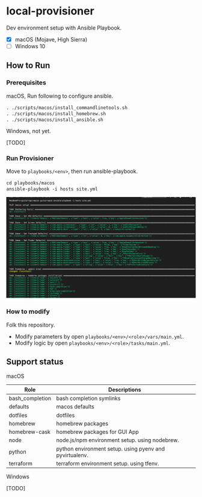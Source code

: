 # local-provisioner

Dev environment setup with Ansible Playbook.

- [x] macOS (Mojave, High Sierra)
- [ ] Windows 10

## How to Run

### Prerequisites

macOS, Run following to configure ansible.

```shell
. ./scripts/macos/install_commandlinetools.sh
. ./scripts/macos/install_homebrew.sh
. ./scripts/macos/install_ansible.sh
```

Windows, not yet.

[TODO]

### Run Provisioner

Move to `playbooks/<env>`, then run ansible-playbook.

```shell
cd playbooks/macos
ansible-playbook -i hosts site.yml
```

![](/readme_images/ansible_macos.png)

### How to modify

Folk this repository.

* Modify parameters by open `playbooks/<env>/<role>/vars/main.yml`.
* Modify logic by open `playbooks/<env>/<role>/tasks/main.yml`.


## Support status

macOS

Role | Descriptions
---- | ----
bash_completion | bash completion symlinks
defaults | macos defaults
dotfiles | dotfiles
homebrew | homebrew packages
homebrew-cask | homebrew packages for GUI App
node | node.js/npm environment setup. using nodebrew.
python | python environment setup. using pyenv and pyvirtualenv.
terraform | terraform environment setup. using tfenv.

Windows

[TODO]
